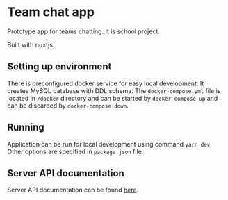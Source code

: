 # Team chat app

Prototype app for teams chatting. It is school project.

Built with nuxtjs.

## Setting up environment

There is preconfigured docker service for easy local development. It creates MySQL database with DDL schema.
The `docker-compose.yml` file is located in `/docker` directory and can be started by `docker-compose up` and can be 
discarded by `docker-compose down`.

## Running

Application can be run for local development using command `yarn dev`. Other options are specified in `package.json` file.

## Server API documentation

Server API documentation can be found [here](docs/api.md).
